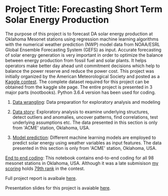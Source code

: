 # Project Title: Forecasting Short Term Solar Energy Production

The purpose of this project is to forecast DA solar energy production at Oklahoma Mesonet stations using regression machine learning algorithms with the numerical weather prediction (NWP) model data from NOAA/ESRL Global Ensemble Forecasting System (GEFS) as input. Accurate forecasting of solar energy generation is very important in order to optimize the balance between energy production from fossil fuel and solar plants. It helps operators make better day ahead unit commitment decisions which help to balance the power reserve and reduce the power cost. This project was initially organized by the American Meteorological Society and posted as a [Kaggle contest](https://www.kaggle.com/c/ams-2014-solar-energy-prediction-contest). The complete dataset required for this project can be obtained from the kaggle site page. The entire project is presented in 3 major parts (nootbooks). Python 3.6.4 version has been used for coding. 

  1. [Data wrangling](https://github.com/manasi-mahish/Capstone-1_-Solar-energy-prediction/blob/master/Capstone%201_%20ACME_Data%20Wrangling.ipynb): Data preparation for exploratory analysis and modeling

  2. [Data story](https://github.com/manasi-mahish/Capstone-1_-Solar-energy-prediction/blob/master/Capstone%201_ACME_Data%20Story.ipynb): Exploratory analysis to examine underlying structures, detect outliers and anomalies, uncover patterns, find correlations, test underlying assumptions etc. The data presented in this section is only from 'ACME' station, Oklahoma, USA.

  3. [Model prediction](https://github.com/manasi-mahish/Capstone-1_-Solar-energy-prediction/blob/master/Capstone%201_ACME_predictive%20model.ipynb): Different machine learning models are employed to predict solar energy using weather variables as input features. The data presented in this section is only from 'ACME' station, Oklahoma, USA.

  [End to end coding](https://github.com/manasi-mahish/Capstone-1_-Solar-energy-prediction/blob/master/Capstone%201_%20end%20to%20end_all%20stn.ipynb): This notebook contains end-to-end coding for all 98 mesonet stations in Oklahoma, USA. Although it was a late submisison [my scoring](https://www.kaggle.com/c/ams-2014-solar-energy-prediction-contest/submissions) holds [79th rank](https://www.kaggle.com/c/ams-2014-solar-energy-prediction-contest/leaderboard) in the contest.

  Full project report is avaibale [here](https://docs.google.com/document/d/1dEBrhr9JVuz3kDxMVI1AoBbyPCec0FNkcoPZi5y0Q2U/edit#).

  Presentation slides for this project is avaiable [here](https://github.com/manasi-mahish/Capstone-1_-Solar-energy-prediction/blob/master/Capstone%201_solar%20energy_presentation.pdf).

